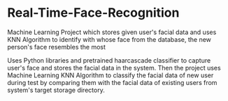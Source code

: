 # Real-Time-Face-Recognition
Machine Learning Project which stores given user's facial data and uses KNN Algorithm to identify with whose face from the database, the new person's face resembles the most

Uses Python libraries and pretrained haarcascade classifier to capture user's face and stores the facial data in the system.
Then the project uses Machine Learning KNN Algorithm to classify the facial data of new user during test by comparing them with the facial data of existing users from system's target storage directory.
